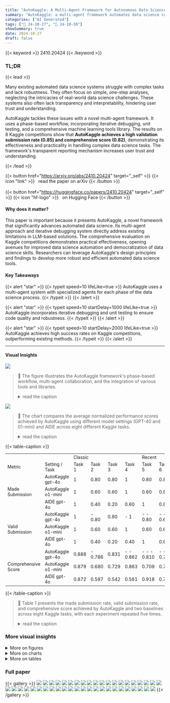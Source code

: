 ```yaml
---
title: "AutoKaggle: A Multi-Agent Framework for Autonomous Data Science Competitions"
summary: "AutoKaggle: a multi-agent framework automates data science competitions, achieving 85% validation submission and 82% comprehensive score on 8 Kaggle tasks."
categories: ["AI Generated"]
tags: ["🔖 24-10-27", "🤗 24-10-30"]
showSummary: true
date: 2024-10-27
draft: false
---
```


{{< keyword >}} 2410.20424 {{< /keyword >}}

### TL;DR


{{< lead >}}

Many existing automated data science systems struggle with complex tasks and lack robustness.  They often focus on simple, one-step analyses, neglecting the intricacies of real-world data science challenges.  These systems also often lack transparency and interpretability, hindering user trust and understanding. 

AutoKaggle tackles these issues with a novel multi-agent framework.  It uses a phase-based workflow, incorporating iterative debugging, unit testing, and a comprehensive machine learning tools library. The results on 8 Kaggle competitions show that **AutoKaggle achieves a high validation submission rate (0.85) and comprehensive score (0.82)**, demonstrating its effectiveness and practicality in handling complex data science tasks.  The framework's transparent reporting mechanism increases user trust and understanding.

{{< /lead >}}


{{< button href="https://arxiv.org/abs/2410.20424" target="_self" >}}
{{< icon "link" >}} &nbsp; read the paper on arXiv
{{< /button >}}
<br><br>
{{< button href="https://huggingface.co/papers/2410.20424" target="_self" >}}
{{< icon "hf-logo" >}} &nbsp; on Hugging Face
{{< /button >}}

#### Why does it matter?
This paper is important because it presents AutoKaggle, a novel framework that significantly advances automated data science. Its multi-agent approach and iterative debugging system directly address existing limitations in LLM-based solutions. The comprehensive evaluation on Kaggle competitions demonstrates practical effectiveness, opening avenues for improved data science automation and democratization of data science skills.  Researchers can leverage AutoKaggle's design principles and findings to develop more robust and efficient automated data science tools.
#### Key Takeaways

{{< alert "star" >}}
{{< typeit speed=10 lifeLike=true >}} AutoKaggle uses a multi-agent system with specialized agents for each phase of the data science process. {{< /typeit >}}
{{< /alert >}}

{{< alert "star" >}}
{{< typeit speed=10 startDelay=1000 lifeLike=true >}} AutoKaggle incorporates iterative debugging and unit testing to ensure code quality and robustness. {{< /typeit >}}
{{< /alert >}}

{{< alert "star" >}}
{{< typeit speed=10 startDelay=2000 lifeLike=true >}} AutoKaggle achieves high success rates on Kaggle competitions, outperforming existing methods. {{< /typeit >}}
{{< /alert >}}

------
#### Visual Insights



![](https://ai-paper-reviewer.com/2410.20424/figures_3_0.png)

> 🔼 The figure illustrates the AutoKaggle framework's phase-based workflow, multi-agent collaboration, and the integration of various tools and libraries.
> <details>
> <summary>read the caption</summary>
> Figure 1: Overview of AutoKaggle. AutoKaggle integrates a phase-based workflow with specialized agents (Reader, Planner, Developer, Reviewer, and Summarizer), iterative debugging and unit testing, a comprehensive machine learning tools library, and detailed reporting.
> </details>





![](https://ai-paper-reviewer.com/2410.20424/charts_8_0.png)

> 🔼 The chart compares the average normalized performance scores achieved by AutoKaggle using different model settings (GPT-40 and 01-mini) and AIDE across eight different Kaggle tasks.
> <details>
> <summary>read the caption</summary>
> Figure 3: Average normalized performance score for different settings/tasks.
> </details>





{{< table-caption >}}
<table id='2' style='font-size:14px'><tr><td></td><td></td><td colspan="4">Classic</td><td colspan="4">Recent</td><td></td></tr><tr><td>Metric</td><td>Setting / Task</td><td>Task 1</td><td>Task 2</td><td>Task 3</td><td>Task 4</td><td>Task 5</td><td>Task 6</td><td>Task 7</td><td>Task 8</td><td>Avg.</td></tr><tr><td rowspan="3">Made Submission</td><td>AutoKaggle gpt-4o</td><td>1</td><td>0.80</td><td>0.80</td><td>1</td><td>0.80</td><td>0.80</td><td>0.80</td><td>0.80</td><td>0.85</td></tr><tr><td>AutoKaggle o1-mini</td><td>1</td><td>0.60</td><td>0.60</td><td>1</td><td>0.60</td><td>0.80</td><td>0.60</td><td>0.60</td><td>0.73</td></tr><tr><td>AIDE gpt-4o</td><td>1</td><td>0.40</td><td>0.20</td><td>0.60</td><td>1</td><td>0.80</td><td>0.80</td><td>0</td><td>0.60</td></tr><tr><td rowspan="3">Valid Submission</td><td>AutoKaggle gpt-4o</td><td>1</td><td>- 0.80</td><td>0.80</td><td>- 1</td><td>- - 0.80</td><td>- - - 0.60</td><td>- - 0.80</td><td>- 0.80</td><td>- 0.83</td></tr><tr><td>AutoKaggle o1-mini</td><td>1</td><td>0.60</td><td>0.60</td><td>1</td><td>0.60</td><td>0.60</td><td>0.60</td><td>0.60</td><td>0.70</td></tr><tr><td>AIDE gpt-4o</td><td>1</td><td>0.40</td><td>0.20</td><td>0.40</td><td>1</td><td>0.80</td><td>0.80</td><td>0</td><td>0.58</td></tr><tr><td rowspan="3">Comprehensive Score</td><td>AutoKaggle gpt-4o</td><td>0.888</td><td>- 0.786</td><td>0.831</td><td>- - 0.862</td><td>- - - 0.810</td><td>- - 0.728</td><td>- - 0.848</td><td>- 0.812</td><td>- - - 0.821</td></tr><tr><td>AutoKaggle o1-mini</td><td>0.879</td><td>0.680</td><td>0.729</td><td>0.863</td><td>0.709</td><td>0.735</td><td>0.742</td><td>0.735</td><td>0.759</td></tr><tr><td>AIDE gpt-4o</td><td>0.872</td><td>0.597</td><td>0.542</td><td>0.561</td><td>0.918</td><td>0.793</td><td>0.848</td><td>0</td><td>0.641</td></tr></table>{{< /table-caption >}}

> 🔼 Table 1 presents the made submission rate, valid submission rate, and comprehensive score achieved by AutoKaggle and two baselines across eight Kaggle tasks, with each experiment repeated five times.
> <details>
> <summary>read the caption</summary>
> Table 1: Made submission, valid submission and comprehensive score on 8 Kaggle tasks. Each experiment is repeated with 5 trials. The best performances on individual tasks are underlined, and the best performances across all tasks are bolded.
> </details>



### More visual insights

<details>
<summary>More on figures
</summary>


![](https://ai-paper-reviewer.com/2410.20424/figures_4_0.png)

> 🔼 The figure illustrates the iterative debugging and testing process in AutoKaggle, showing how code generated by the Developer agent is tested and debugged, with feedback incorporated to improve code quality.
> <details>
> <summary>read the caption</summary>
> Figure 2: Iterative debugging and testing.
> </details>



![](https://ai-paper-reviewer.com/2410.20424/figures_16_0.png)

> 🔼 The figure illustrates the phase-based workflow and multi-agent collaboration system of the AutoKaggle framework for autonomous data science competitions.
> <details>
> <summary>read the caption</summary>
> Figure 1: Overview of AutoKaggle. AutoKaggle integrates a phase-based workflow with specialized agents (Reader, Planner, Developer, Reviewer, and Summarizer), iterative debugging and unit testing, a comprehensive machine learning tools library, and detailed reporting.
> </details>



![](https://ai-paper-reviewer.com/2410.20424/figures_18_0.png)

> 🔼 The figure illustrates the AutoKaggle framework, highlighting its phase-based workflow, multi-agent collaboration, iterative debugging, machine learning tools library, and reporting mechanism.
> <details>
> <summary>read the caption</summary>
> Figure 1: Overview of AutoKaggle. AutoKaggle integrates a phase-based workflow with specialized agents (Reader, Planner, Developer, Reviewer, and Summarizer), iterative debugging and unit testing, a comprehensive machine learning tools library, and detailed reporting.
> </details>



![](https://ai-paper-reviewer.com/2410.20424/figures_18_1.png)

> 🔼 The figure illustrates the overall architecture of AutoKaggle, highlighting its phase-based workflow, multi-agent collaboration, and key components.
> <details>
> <summary>read the caption</summary>
> Figure 1: Overview of AutoKaggle. AutoKaggle integrates a phase-based workflow with specialized agents (Reader, Planner, Developer, Reviewer, and Summarizer), iterative debugging and unit testing, a comprehensive machine learning tools library, and detailed reporting.
> </details>



![](https://ai-paper-reviewer.com/2410.20424/figures_21_0.png)

> 🔼 The figure illustrates the AutoKaggle framework, showing its phase-based workflow, multi-agent collaboration, iterative debugging, machine learning tools library, and comprehensive reporting.
> <details>
> <summary>read the caption</summary>
> Figure 1: Overview of AutoKaggle. AutoKaggle integrates a phase-based workflow with specialized agents (Reader, Planner, Developer, Reviewer, and Summarizer), iterative debugging and unit testing, a comprehensive machine learning tools library, and detailed reporting.
> </details>



![](https://ai-paper-reviewer.com/2410.20424/figures_22_0.png)

> 🔼 The figure illustrates the AutoKaggle framework's phase-based workflow, multi-agent collaboration, and integrated tools.
> <details>
> <summary>read the caption</summary>
> Figure 1: Overview of AutoKaggle. AutoKaggle integrates a phase-based workflow with specialized agents (Reader, Planner, Developer, Reviewer, and Summarizer), iterative debugging and unit testing, a comprehensive machine learning tools library, and detailed reporting.
> </details>



![](https://ai-paper-reviewer.com/2410.20424/figures_23_0.png)

> 🔼 The figure illustrates the AutoKaggle framework, which uses a phase-based workflow and multi-agent collaboration to automate data science competition tasks.
> <details>
> <summary>read the caption</summary>
> Figure 1: Overview of AutoKaggle. AutoKaggle integrates a phase-based workflow with specialized agents (Reader, Planner, Developer, Reviewer, and Summarizer), iterative debugging and unit testing, a comprehensive machine learning tools library, and detailed reporting.
> </details>



![](https://ai-paper-reviewer.com/2410.20424/figures_27_0.png)

> 🔼 The figure illustrates the phase-based workflow and multi-agent collaboration system of AutoKaggle for autonomous data science competitions.
> <details>
> <summary>read the caption</summary>
> Figure 1: Overview of AutoKaggle. AutoKaggle integrates a phase-based workflow with specialized agents (Reader, Planner, Developer, Reviewer, and Summarizer), iterative debugging and unit testing, a comprehensive machine learning tools library, and detailed reporting.
> </details>



![](https://ai-paper-reviewer.com/2410.20424/figures_29_0.png)

> 🔼 The figure illustrates the AutoKaggle framework, highlighting its phase-based workflow, multi-agent collaboration, iterative debugging, tools library, and reporting mechanisms.
> <details>
> <summary>read the caption</summary>
> Figure 1: Overview of AutoKaggle. AutoKaggle integrates a phase-based workflow with specialized agents (Reader, Planner, Developer, Reviewer, and Summarizer), iterative debugging and unit testing, a comprehensive machine learning tools library, and detailed reporting.
> </details>



![](https://ai-paper-reviewer.com/2410.20424/figures_30_0.png)

> 🔼 The figure illustrates the AutoKaggle framework, showing its phase-based workflow, multi-agent collaboration, iterative debugging, machine learning tools library, and reporting mechanisms.
> <details>
> <summary>read the caption</summary>
> Figure 1: Overview of AutoKaggle. AutoKaggle integrates a phase-based workflow with specialized agents (Reader, Planner, Developer, Reviewer, and Summarizer), iterative debugging and unit testing, a comprehensive machine learning tools library, and detailed reporting.
> </details>



![](https://ai-paper-reviewer.com/2410.20424/figures_31_0.png)

> 🔼 The figure illustrates the overall architecture of AutoKaggle, showing its phase-based workflow, multi-agent collaboration, and integrated tools.
> <details>
> <summary>read the caption</summary>
> Figure 1: Overview of AutoKaggle. AutoKaggle integrates a phase-based workflow with specialized agents (Reader, Planner, Developer, Reviewer, and Summarizer), iterative debugging and unit testing, a comprehensive machine learning tools library, and detailed reporting.
> </details>



![](https://ai-paper-reviewer.com/2410.20424/figures_32_0.png)

> 🔼 The figure illustrates the AutoKaggle framework, showing its phase-based workflow, multi-agent collaboration, iterative debugging and testing, machine learning tools library, and reporting system.
> <details>
> <summary>read the caption</summary>
> Figure 1: Overview of AutoKaggle. AutoKaggle integrates a phase-based workflow with specialized agents (Reader, Planner, Developer, Reviewer, and Summarizer), iterative debugging and unit testing, a comprehensive machine learning tools library, and detailed reporting.
> </details>



![](https://ai-paper-reviewer.com/2410.20424/figures_33_0.png)

> 🔼 The figure illustrates the overall architecture of AutoKaggle, highlighting its phase-based workflow, multi-agent system, iterative debugging and testing, machine learning tools library, and comprehensive reporting features.
> <details>
> <summary>read the caption</summary>
> Figure 1: Overview of AutoKaggle. AutoKaggle integrates a phase-based workflow with specialized agents (Reader, Planner, Developer, Reviewer, and Summarizer), iterative debugging and unit testing, a comprehensive machine learning tools library, and detailed reporting.
> </details>



![](https://ai-paper-reviewer.com/2410.20424/figures_34_0.png)

> 🔼 The figure illustrates the AutoKaggle framework's phase-based workflow, multi-agent collaboration, and integrated tools for autonomous data science competitions.
> <details>
> <summary>read the caption</summary>
> Figure 1: Overview of AutoKaggle. AutoKaggle integrates a phase-based workflow with specialized agents (Reader, Planner, Developer, Reviewer, and Summarizer), iterative debugging and unit testing, a comprehensive machine learning tools library, and detailed reporting.
> </details>



![](https://ai-paper-reviewer.com/2410.20424/figures_35_0.png)

> 🔼 The figure illustrates the AutoKaggle framework, highlighting its phase-based workflow, multi-agent collaboration, iterative debugging, machine learning tools library, and comprehensive reporting system.
> <details>
> <summary>read the caption</summary>
> Figure 1: Overview of AutoKaggle. AutoKaggle integrates a phase-based workflow with specialized agents (Reader, Planner, Developer, Reviewer, and Summarizer), iterative debugging and unit testing, a comprehensive machine learning tools library, and detailed reporting.
> </details>



![](https://ai-paper-reviewer.com/2410.20424/figures_37_0.png)

> 🔼 The figure illustrates the overall architecture of AutoKaggle, showing its phase-based workflow, multi-agent collaboration, and various components.
> <details>
> <summary>read the caption</summary>
> Figure 1: Overview of AutoKaggle. AutoKaggle integrates a phase-based workflow with specialized agents (Reader, Planner, Developer, Reviewer, and Summarizer), iterative debugging and unit testing, a comprehensive machine learning tools library, and detailed reporting.
> </details>



![](https://ai-paper-reviewer.com/2410.20424/figures_38_0.png)

> 🔼 The figure illustrates the overall architecture of AutoKaggle, highlighting its phase-based workflow, multi-agent collaboration, and integrated tools.
> <details>
> <summary>read the caption</summary>
> Figure 1: Overview of AutoKaggle. AutoKaggle integrates a phase-based workflow with specialized agents (Reader, Planner, Developer, Reviewer, and Summarizer), iterative debugging and unit testing, a comprehensive machine learning tools library, and detailed reporting.
> </details>



![](https://ai-paper-reviewer.com/2410.20424/figures_39_0.png)

> 🔼 The figure illustrates the overall architecture of AutoKaggle, showing its phase-based workflow, multi-agent collaboration, iterative debugging, machine learning tools library, and reporting system.
> <details>
> <summary>read the caption</summary>
> Figure 1: Overview of AutoKaggle. AutoKaggle integrates a phase-based workflow with specialized agents (Reader, Planner, Developer, Reviewer, and Summarizer), iterative debugging and unit testing, a comprehensive machine learning tools library, and detailed reporting.
> </details>



![](https://ai-paper-reviewer.com/2410.20424/figures_40_0.png)

> 🔼 The figure illustrates the AutoKaggle framework, highlighting its phase-based workflow, multi-agent collaboration, iterative debugging, tools library, and reporting mechanisms.
> <details>
> <summary>read the caption</summary>
> Figure 1: Overview of AutoKaggle. AutoKaggle integrates a phase-based workflow with specialized agents (Reader, Planner, Developer, Reviewer, and Summarizer), iterative debugging and unit testing, a comprehensive machine learning tools library, and detailed reporting.
> </details>



![](https://ai-paper-reviewer.com/2410.20424/figures_41_0.png)

> 🔼 The figure illustrates the AutoKaggle framework's phase-based workflow, multi-agent collaboration, iterative debugging and testing, machine learning tools library, and comprehensive reporting system.
> <details>
> <summary>read the caption</summary>
> Figure 1: Overview of AutoKaggle. AutoKaggle integrates a phase-based workflow with specialized agents (Reader, Planner, Developer, Reviewer, and Summarizer), iterative debugging and unit testing, a comprehensive machine learning tools library, and detailed reporting.
> </details>



![](https://ai-paper-reviewer.com/2410.20424/figures_42_0.png)

> 🔼 The figure illustrates the AutoKaggle framework's phase-based workflow, multi-agent collaboration, iterative debugging, machine learning tools library, and reporting system.
> <details>
> <summary>read the caption</summary>
> Figure 1: Overview of AutoKaggle. AutoKaggle integrates a phase-based workflow with specialized agents (Reader, Planner, Developer, Reviewer, and Summarizer), iterative debugging and unit testing, a comprehensive machine learning tools library, and detailed reporting.
> </details>



![](https://ai-paper-reviewer.com/2410.20424/figures_43_0.png)

> 🔼 The figure illustrates the overall architecture of AutoKaggle, showing its phase-based workflow, multi-agent collaboration system, machine learning tools library, and reporting mechanisms.
> <details>
> <summary>read the caption</summary>
> Figure 1: Overview of AutoKaggle. AutoKaggle integrates a phase-based workflow with specialized agents (Reader, Planner, Developer, Reviewer, and Summarizer), iterative debugging and unit testing, a comprehensive machine learning tools library, and detailed reporting.
> </details>



![](https://ai-paper-reviewer.com/2410.20424/figures_44_0.png)

> 🔼 The figure illustrates the AutoKaggle framework's architecture, highlighting its phase-based workflow, multi-agent collaboration, iterative debugging, and machine learning tools library.
> <details>
> <summary>read the caption</summary>
> Figure 1: Overview of AutoKaggle. AutoKaggle integrates a phase-based workflow with specialized agents (Reader, Planner, Developer, Reviewer, and Summarizer), iterative debugging and unit testing, a comprehensive machine learning tools library, and detailed reporting.
> </details>



</details>



<details>
<summary>More on charts
</summary>


![](https://ai-paper-reviewer.com/2410.20424/charts_9_0.png)

> 🔼 The chart displays the relationship between the number of debugging attempts allowed and the comprehensive score achieved across different tasks.
> <details>
> <summary>read the caption</summary>
> Figure 5: Comprehensive Score across different debugging times.
> </details>


![](https://ai-paper-reviewer.com/2410.20424/charts_9_1.png)

> 🔼 The chart displays the debugging time and average performance (completion rate and comprehensive score) across different configurations of machine learning tools used in the AutoKaggle framework.
> <details>
> <summary>read the caption</summary>
> Figure 4: Left. Debugging time and Right. Average performance in competitions.
> </details>


![](https://ai-paper-reviewer.com/2410.20424/charts_11_0.png)

> 🔼 The chart displays the relationship between the comprehensive score achieved in different tasks and the debugging time allowed.
> <details>
> <summary>read the caption</summary>
> Figure 5: Comprehensive Score across different debugging times.
> </details>


![](https://ai-paper-reviewer.com/2410.20424/charts_33_0.png)

> 🔼 The histogram shows the distribution of passenger ages before outlier removal in the Titanic dataset.
> <details>
> <summary>read the caption</summary>
> Figure 6: The histogram of age before outliers are processed
> </details>


![](https://ai-paper-reviewer.com/2410.20424/charts_33_1.png)

> 🔼 The histogram displays the distribution of passenger ages before outlier removal.
> <details>
> <summary>read the caption</summary>
> Figure 6: The histogram of age before outliers are processed
> </details>


</details>



<details>
<summary>More on tables
</summary>


{{< table-caption >}}
<table id='16' style='font-size:14px'><tr><td></td><td></td><td>Task 1</td><td>Task 2</td><td>Task 3</td><td>Task 5</td><td></td><td>Avg.</td></tr><tr><td rowspan="4">VS</td><td>No Tools</td><td>0.80</td><td>0.60</td><td>0.50</td><td></td><td>0.40</td><td>0.58</td></tr><tr><td>DC Tools</td><td>0.80</td><td>0.70</td><td>1.00</td><td></td><td>1.00</td><td>0.88</td></tr><tr><td>DC & FE Tools</td><td>0.80</td><td>0.60</td><td>0.60</td><td></td><td>0.60</td><td>0.65</td></tr><tr><td>All Tools</td><td>1.00 -</td><td>0.80 -</td><td>0.80</td><td>-</td><td>0.80 - -</td><td>0.85</td></tr><tr><td rowspan="4">CS</td><td>No Tools</td><td>- 0.781</td><td>- - 0.697</td><td>- 0.666</td><td>-</td><td>- - 0.602</td><td>- - 、 0.687</td></tr><tr><td>DC Tools</td><td>0.781</td><td>0.721</td><td>0.928</td><td>0.909</td><td></td><td>0.835</td></tr><tr><td>DC & FE Tools</td><td>0.787</td><td>0.684</td><td>0.735</td><td></td><td>0.713</td><td>0.730</td></tr><tr><td>All Tools</td><td>0.888</td><td>0.786</td><td>0.831</td><td>0.810</td><td></td><td>0.829</td></tr></table>{{< /table-caption >}}
> 🔼 Table 1 presents the Made Submission, Valid Submission, and Comprehensive Score achieved by AutoKaggle and baselines across eight different Kaggle tasks, each with five repeated trials.
> <details>
> <summary>read the caption</summary>
> Table 1: Made submission, valid submission and comprehensive score on 8 Kaggle tasks. Each experiment is repeated with 5 trials. The best performances on individual tasks are underlined, and the best performances across all tasks are bolded.
> </details>

{{< table-caption >}}
<table id='13' style='font-size:16px'><tr><td></td><td></td><td>Task 1</td><td>Task 2</td><td></td><td>Task 3</td><td>Task 5</td><td>Avg.</td></tr><tr><td rowspan="2">CR</td><td>w/o Unit Tests</td><td>0.20</td><td>0</td><td>0.20</td><td></td><td>0</td><td>0.10</td></tr><tr><td>w/ Unit Tests</td><td>1.00</td><td>0.80 -</td><td>0.80 -</td><td></td><td>0.80 -</td><td>0.85 - -</td></tr><tr><td rowspan="2">CS</td><td>w/o Unit Tests</td><td>- 0.478</td><td>- 0</td><td>-</td><td>- - 0.482</td><td>- 0</td><td>- 0.240</td></tr><tr><td>w/ Unit Tests</td><td>0.888</td><td>0.831</td><td></td><td>0.786</td><td>0.810</td><td>0.829</td></tr></table>{{< /table-caption >}}
> 🔼 Table 1 presents the performance of AutoKaggle and baselines on eight Kaggle tasks across three metrics: Made Submission, Valid Submission, and Comprehensive Score.
> <details>
> <summary>read the caption</summary>
> Table 1: Made submission, valid submission and comprehensive score on 8 Kaggle tasks. Each experiment is repeated with 5 trials. The best performances on individual tasks are underlined, and the best performances across all tasks are bolded.
> </details>

{{< table-caption >}}
<table id='6' style='font-size:16px'><tr><td>Error Type (Count)</td><td>Description</td></tr><tr><td>Value Error (49)</td><td>Fail to match the expected type or range of the input values</td></tr><tr><td>Key Error (44)</td><td>Attempt to access a dictionary element using a key that does not exist</td></tr><tr><td>File Error (8)</td><td>Attempt to access a file that does not exist in the specified location</td></tr><tr><td>Model Error (8)</td><td>Incorrect setup in the parameters or structure of a model, leading to opera- tional failures</td></tr><tr><td>Type Error (25)</td><td>Mismatch between expected and actual data type, leading to operational failure</td></tr><tr><td>Timeout Error (6)</td><td>Failure to complete a process within the allocated time period</td></tr><tr><td>Index Error (3)</td><td>Attempt to access an element at an index that is outside the range of a list or array</td></tr><tr><td>Assertion Error (1)</td><td>An assertion condition in the code is not met, indicating an unmet expected constraint</td></tr><tr><td>Name Error (2)</td><td>Use of an undeclared variable that is not recognized by the system</td></tr><tr><td>Attribute Error (2)</td><td>Attempt to access an attribute or method that does not exist for an object</td></tr><tr><td>Indentation Error (1)</td><td>Incorrect indentation disrupts code structure, preventing proper parsing</td></tr></table>{{< /table-caption >}}
> 🔼 Table 1 presents the performance of AutoKaggle and baselines across eight Kaggle tasks in terms of made submission rate, valid submission rate, and comprehensive score, with each experiment repeated five times.
> <details>
> <summary>read the caption</summary>
> Table 1: Made submission, valid submission and comprehensive score on 8 Kaggle tasks. Each experiment is repeated with 5 trials. The best performances on individual tasks are underlined, and the best performances across all tasks are bolded.
> </details>

{{< table-caption >}}
<table id='3' style='font-size:14px'><tr><td>Category</td><td>No.</td><td>Task Name</td><td>Task</td><td>Level</td><td>Teams</td><td>Train</td><td>Test</td></tr><tr><td rowspan="4">Classic</td><td>1</td><td>Titanic</td><td>Classification</td><td>Medium</td><td>13994</td><td>891</td><td>418</td></tr><tr><td>2</td><td>Spaceship Titanic</td><td>Classification</td><td>Easy</td><td>1720</td><td>8693</td><td>4277</td></tr><tr><td>3</td><td>House Prices</td><td>Regression</td><td>Medium</td><td>4383</td><td>1460</td><td>1459</td></tr><tr><td>4</td><td>Monsters</td><td>Classification</td><td>Easy</td><td>763</td><td>371</td><td>529</td></tr><tr><td rowspan="4">Recent</td><td>5</td><td>- - - - Academic Success</td><td>Regression</td><td>- - Medium</td><td>- 2684</td><td>- - - 76.5K</td><td>- - - 51K</td></tr><tr><td>6</td><td>Bank Churn</td><td>Regression</td><td>Easy</td><td>3632</td><td>165K</td><td>110K</td></tr><tr><td>7</td><td>Obesity Risk</td><td>Classification</td><td>Easy</td><td>3587</td><td>20.8K</td><td>13.8K</td></tr><tr><td>8</td><td>Plate Defect</td><td>Regression</td><td>Medium</td><td>2199</td><td>19.2K</td><td>12.8K</td></tr></table>{{< /table-caption >}}
> 🔼 Table 1 presents the made submission rate, valid submission rate, and comprehensive score achieved by AutoKaggle and baseline models across eight different Kaggle data science competitions.
> <details>
> <summary>read the caption</summary>
> Table 1: Made submission, valid submission and comprehensive score on 8 Kaggle tasks. Each experiment is repeated with 5 trials. The best performances on individual tasks are underlined, and the best performances across all tasks are bolded.
> </details>

{{< table-caption >}}
<table id='2' style='font-size:14px'><tr><td>State</td><td>Unit test name</td><td>Unit test description</td></tr><tr><td rowspan="11">State DC</td><td>test_document_exist</td><td>Test if cleaned_train.csv and cleaned_test.csv data exist.</td></tr><tr><td>test_no_duplicate_cleaned_train</td><td>Test if there are any duplicate rows in the cleaned_train.csv.</td></tr><tr><td>test_no_duplicate_cleaned_test</td><td>Test if there are any duplicate rows in the cleaned_test.csv.</td></tr><tr><td>test_readable_cleaned_train</td><td>Test if the cleaned_train.csv is readable.</td></tr><tr><td>test_readable_cleaned _test</td><td>Test if the cleaned_ test.csv is readable.</td></tr><tr><td>test_cleaned_train_no_missing_ values</td><td>Test if the cleaned_train.csv contains missing value.</td></tr><tr><td>test_cleamed_test_no_missing_values</td><td>Test if the cleaned_test.csv contains missing value.</td></tr><tr><td>test_cleaned_train_no_duplicated _features</td><td>Test if the cleaned_train.csv contains duplicate features.</td></tr><tr><td>test_cleaned_test_no_duplicaned_features</td><td>Test if the cleaned_test.csv contains duplicate features.</td></tr><tr><td>test_cleaned_difference_train_test_columns</td><td>Test if the cleaned_train.csv and cleaned_test.csv have the same features except for target variable.</td></tr><tr><td>test_cleaned_train_no_missing_target</td><td>Testif the target variable is in cleaned_train.csv.</td></tr><tr><td rowspan="8">State FE</td><td>test_document_exist</td><td>- Test if processed_train.csv and pro- cessed_test.csv data exist.</td></tr><tr><td>test_processed_train_feature_number</td><td>Test if the feature engineering phase is per- formed well in processed_train.csv.</td></tr><tr><td>test_processed_test_feature_number</td><td>Test if the feature engineering phase is per- formed well in processed_test.csv.</td></tr><tr><td>test_file_size</td><td>Test if processed data is larger than a threshold.</td></tr><tr><td>test_processed_train_no_duplicated _features test_processed_ter_no_duplicated_features</td><td>Test if the processed_ train.csv contains dupli- cate features.</td></tr><tr><td>test_processed_difference_train_test_coumms</td><td>Test if the processed test.csv contains duplicate  features.</td></tr><tr><td></td><td>Test if the processed _train.csv and pro- cessed_test.csv have the same features except for target varibale.</td></tr><tr><td>test_processed_train_no_missing_target</td><td>Test if the target variable is in pro- cessed_train.csv.</td></tr><tr><td rowspan="6">State MB VP</td><td>- - - test_document_exist</td><td>- - - - - - - - - - - - Test if a submission file exists.</td></tr><tr><td>test_no_duplicate_submission</td><td>Test if there are any duplicate rows in the sub- mission file.</td></tr><tr><td>test_readable_submission</td><td>test if the submission file is readable.</td></tr><tr><td>test_file _num_submission</td><td>Test if the submission file and sam- ple_submission.csv have the same number of rows.</td></tr><tr><td>test_column_narnes_submission</td><td>Test if the submission file and sam- ple_submission.csv have the same column names.</td></tr><tr><td>test_submission_validity</td><td>1) Test if the submission file and sam- ple_submission.csv have the same data in- dex. 2) Test if the submission file and sam- ple_submission.csv have the same numerical range.</td></tr></table>{{< /table-caption >}}
> 🔼 Table 1 presents the performance of AutoKaggle and baselines on eight Kaggle tasks across three metrics: Made Submission, Valid Submission, and Comprehensive Score.
> <details>
> <summary>read the caption</summary>
> Table 1: Made submission, valid submission and comprehensive score on 8 Kaggle tasks. Each experiment is repeated with 5 trials. The best performances on individual tasks are underlined, and the best performances across all tasks are bolded.
> </details>

{{< table-caption >}}
<table id='3' style='font-size:14px'><tr><td>State</td><td>Tool name</td><td>Tool description</td></tr><tr><td rowspan="7">State DC</td><td>FillMissing Values</td><td>Fills missing values or removes columns with missing values based on a threshold.</td></tr><tr><td>RemoveColumns WithMissingData</td><td>Removes columns containing missing values from a DataFrame based on a threshold.</td></tr><tr><td>DetectAndHandleOutliersZscore</td><td>Detects and handles outliers in specified columns using the Z-score method.</td></tr><tr><td>DetectAndHandleOutliersIqr</td><td>Detects and handles outliers in specified columns using the Interquartile Range (IQR) method.</td></tr><tr><td>RemoveDuplicates</td><td>Removes duplicate rows from a DataFrame.</td></tr><tr><td>ConvertDataTypes</td><td>Converts the data type of specified columns in a DataFrame.</td></tr><tr><td>FormatDatetime</td><td>Formats datetime columns to a specified format. - -</td></tr><tr><td rowspan="11">State FE</td><td>OneHotEncode</td><td>Performs one-hot encoding on specified categorical columns.</td></tr><tr><td>LabelEncode</td><td>Performs label encoding on specified categorical columns.</td></tr><tr><td>FrequencyEncode</td><td>Performs frequency encoding on specified categorical columns.</td></tr><tr><td>TargetEncode</td><td>Performs target encoding on specified categorical columns.</td></tr><tr><td>CorrelationFeatureSelection</td><td>Performs feature selection based on correlation analy- sis.</td></tr><tr><td>VarianceFeatureSelection</td><td>Performs feature selection based on variance analysis.</td></tr><tr><td>ScaleFeatures</td><td>Scales numerical features in the specified columns of a DataFrame.</td></tr><tr><td>PerformPca</td><td>Performs Principal Component Analysis (PCA) on the specified columns of a DataFrame.</td></tr><tr><td>PerformRfe</td><td>Performs Recursive Feature Elimination (RFE) on the specified columns of a DataFrame.</td></tr><tr><td>CreatePolynomialFeatures</td><td>Creates polynomial features from specified columns of a DataFrame.</td></tr><tr><td>CreateFeatureCombinations</td><td>Creates feature combinations from specified columns of a DataFrame. - - - -</td></tr><tr><td>State MBVP</td><td>TrainAndValidation AndSelectTheBestModel</td><td>Trains, evaluates, and selects the best machine learning model based on the training data and labels, returning the best performing model along with the performance scores of each model and their best hyperparameters.</td></tr></table>{{< /table-caption >}}
> 🔼 Table 1 presents the performance of AutoKaggle and other methods across eight Kaggle tasks, measured by made submission, valid submission, and comprehensive score.
> <details>
> <summary>read the caption</summary>
> Table 1: Made submission, valid submission and comprehensive score on 8 Kaggle tasks. Each experiment is repeated with 5 trials. The best performances on individual tasks are underlined, and the best performances across all tasks are bolded.
> </details>

{{< table-caption >}}
<table id='2' style='font-size:14px'><tr><td>Markdown-formatted tool schema for FillMissing Values</td><td></td></tr><tr><td>Description: Fill missing values in specified columns of a DataFrame. This tool can handle both numerical and categorical features by using different filling methods. Applicable Situations: Handle missing values in various types of features. Parameters: · data: - Type: pd. DataFrame - Description: A pandas DataFrame object representing the dataset. · columns: - Type: string  array - Description: The name(s) of the column(s) where missing values should be filled. · method: - Type: string - Description: The method to use for filling missing values. - Enum: auto I mean I median  mode constant - Default: auto ● fill_value: - Type: number I string  null - Description: The value to use when method is constant. - Default: None Required: data, col umns Result: Successfully fill missing values in the specified column(s) of data. Notes: · The auto method uses mean for numeric columns and mode for non-numeric columns. · Using mean or median on non-numeric columns will raise an error. · The mode method uses the most frequent value, which may not always be appro- priate. · Filling missing values can introduce bias, especially if the data is not missing com- pletely at random. · Consider the impact of filling missing values on your analysis and model perfor- mance.</td><td></td></tr></table>{{< /table-caption >}}
> 🔼 Table 1 presents the made submission rate, valid submission rate, and comprehensive score achieved by AutoKaggle and baselines on eight different Kaggle tasks.
> <details>
> <summary>read the caption</summary>
> Table 1: Made submission, valid submission and comprehensive score on 8 Kaggle tasks. Each experiment is repeated with 5 trials. The best performances on individual tasks are underlined, and the best performances across all tasks are bolded.
> </details>

</details>


### Full paper

{{< gallery >}}
<img src="https://ai-paper-reviewer.com/2410.20424/1.png" class="grid-w50 md:grid-w33 xl:grid-w25" />
<img src="https://ai-paper-reviewer.com/2410.20424/2.png" class="grid-w50 md:grid-w33 xl:grid-w25" />
<img src="https://ai-paper-reviewer.com/2410.20424/3.png" class="grid-w50 md:grid-w33 xl:grid-w25" />
<img src="https://ai-paper-reviewer.com/2410.20424/4.png" class="grid-w50 md:grid-w33 xl:grid-w25" />
<img src="https://ai-paper-reviewer.com/2410.20424/5.png" class="grid-w50 md:grid-w33 xl:grid-w25" />
<img src="https://ai-paper-reviewer.com/2410.20424/6.png" class="grid-w50 md:grid-w33 xl:grid-w25" />
<img src="https://ai-paper-reviewer.com/2410.20424/7.png" class="grid-w50 md:grid-w33 xl:grid-w25" />
<img src="https://ai-paper-reviewer.com/2410.20424/8.png" class="grid-w50 md:grid-w33 xl:grid-w25" />
<img src="https://ai-paper-reviewer.com/2410.20424/9.png" class="grid-w50 md:grid-w33 xl:grid-w25" />
<img src="https://ai-paper-reviewer.com/2410.20424/10.png" class="grid-w50 md:grid-w33 xl:grid-w25" />
<img src="https://ai-paper-reviewer.com/2410.20424/11.png" class="grid-w50 md:grid-w33 xl:grid-w25" />
<img src="https://ai-paper-reviewer.com/2410.20424/12.png" class="grid-w50 md:grid-w33 xl:grid-w25" />
<img src="https://ai-paper-reviewer.com/2410.20424/13.png" class="grid-w50 md:grid-w33 xl:grid-w25" />
<img src="https://ai-paper-reviewer.com/2410.20424/14.png" class="grid-w50 md:grid-w33 xl:grid-w25" />
<img src="https://ai-paper-reviewer.com/2410.20424/15.png" class="grid-w50 md:grid-w33 xl:grid-w25" />
<img src="https://ai-paper-reviewer.com/2410.20424/16.png" class="grid-w50 md:grid-w33 xl:grid-w25" />
<img src="https://ai-paper-reviewer.com/2410.20424/17.png" class="grid-w50 md:grid-w33 xl:grid-w25" />
<img src="https://ai-paper-reviewer.com/2410.20424/18.png" class="grid-w50 md:grid-w33 xl:grid-w25" />
<img src="https://ai-paper-reviewer.com/2410.20424/19.png" class="grid-w50 md:grid-w33 xl:grid-w25" />
<img src="https://ai-paper-reviewer.com/2410.20424/20.png" class="grid-w50 md:grid-w33 xl:grid-w25" />
<img src="https://ai-paper-reviewer.com/2410.20424/21.png" class="grid-w50 md:grid-w33 xl:grid-w25" />
<img src="https://ai-paper-reviewer.com/2410.20424/22.png" class="grid-w50 md:grid-w33 xl:grid-w25" />
<img src="https://ai-paper-reviewer.com/2410.20424/23.png" class="grid-w50 md:grid-w33 xl:grid-w25" />
<img src="https://ai-paper-reviewer.com/2410.20424/24.png" class="grid-w50 md:grid-w33 xl:grid-w25" />
<img src="https://ai-paper-reviewer.com/2410.20424/25.png" class="grid-w50 md:grid-w33 xl:grid-w25" />
<img src="https://ai-paper-reviewer.com/2410.20424/26.png" class="grid-w50 md:grid-w33 xl:grid-w25" />
<img src="https://ai-paper-reviewer.com/2410.20424/27.png" class="grid-w50 md:grid-w33 xl:grid-w25" />
<img src="https://ai-paper-reviewer.com/2410.20424/28.png" class="grid-w50 md:grid-w33 xl:grid-w25" />
<img src="https://ai-paper-reviewer.com/2410.20424/29.png" class="grid-w50 md:grid-w33 xl:grid-w25" />
<img src="https://ai-paper-reviewer.com/2410.20424/30.png" class="grid-w50 md:grid-w33 xl:grid-w25" />
<img src="https://ai-paper-reviewer.com/2410.20424/31.png" class="grid-w50 md:grid-w33 xl:grid-w25" />
<img src="https://ai-paper-reviewer.com/2410.20424/32.png" class="grid-w50 md:grid-w33 xl:grid-w25" />
<img src="https://ai-paper-reviewer.com/2410.20424/33.png" class="grid-w50 md:grid-w33 xl:grid-w25" />
<img src="https://ai-paper-reviewer.com/2410.20424/34.png" class="grid-w50 md:grid-w33 xl:grid-w25" />
<img src="https://ai-paper-reviewer.com/2410.20424/35.png" class="grid-w50 md:grid-w33 xl:grid-w25" />
<img src="https://ai-paper-reviewer.com/2410.20424/36.png" class="grid-w50 md:grid-w33 xl:grid-w25" />
<img src="https://ai-paper-reviewer.com/2410.20424/37.png" class="grid-w50 md:grid-w33 xl:grid-w25" />
<img src="https://ai-paper-reviewer.com/2410.20424/38.png" class="grid-w50 md:grid-w33 xl:grid-w25" />
<img src="https://ai-paper-reviewer.com/2410.20424/39.png" class="grid-w50 md:grid-w33 xl:grid-w25" />
<img src="https://ai-paper-reviewer.com/2410.20424/40.png" class="grid-w50 md:grid-w33 xl:grid-w25" />
<img src="https://ai-paper-reviewer.com/2410.20424/41.png" class="grid-w50 md:grid-w33 xl:grid-w25" />
<img src="https://ai-paper-reviewer.com/2410.20424/42.png" class="grid-w50 md:grid-w33 xl:grid-w25" />
<img src="https://ai-paper-reviewer.com/2410.20424/43.png" class="grid-w50 md:grid-w33 xl:grid-w25" />
<img src="https://ai-paper-reviewer.com/2410.20424/44.png" class="grid-w50 md:grid-w33 xl:grid-w25" />
{{< /gallery >}}